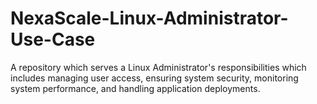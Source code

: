 # NexaScale-Linux-Administrator-Use-Case
A repository which serves a Linux Administrator's responsibilities which includes managing user access, ensuring system security, monitoring system performance, and handling application deployments.
